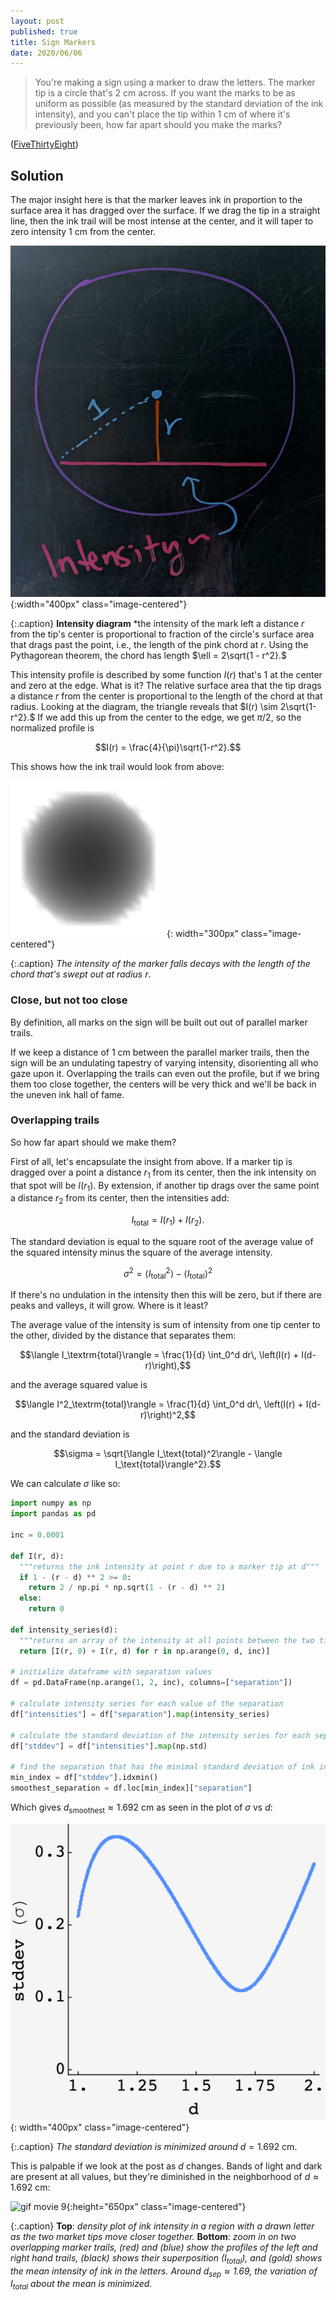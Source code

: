 ```yaml
---
layout: post
published: true
title: Sign Markers
date: 2020/06/06
---
```


>You're making a sign using a marker to draw the letters. The marker tip is a circle that's $2\text{ cm}$ across. If you want the marks to be as uniform as possible (as measured by the standard deviation of the ink intensity), and you can't place the tip within $1\text{ cm}$ of where it's previously been, how far apart should you make the marks?

<!--more-->

([FiveThirtyEight](https://fivethirtyeight.com/features/can-you-pinpoint-the-planet/))

## Solution

The major insight here is that the marker leaves ink in proportion to the surface area it has dragged over the surface. If we drag the tip in a straight line, then the ink trail will be most intense at the center, and it will taper to zero intensity $1\text{ cm}$ from the center.

![drawing](/img/2020-06-05-intensity-diagram.jpg){:width="400px" class="image-centered"}

{:.caption}
**Intensity diagram** *the intensity of the mark left a distance $r$ from the tip's center is proportional to fraction of the circle's surface area that drags past the point, i.e., the length of the pink chord at $r.$ Using the Pythagorean theorem, the chord has length $\ell = 2\sqrt{1 - r^2}.$

This intensity profile is described by some function $I(r)$ that's $1$ at the center and zero at the edge. What is it? The relative surface area that the tip drags a distance $r$ from the center is proportional to the length of the chord at that radius. Looking at the diagram, the triangle reveals that $I(r) \sim 2\sqrt{1-r^2}.$ If we add this up from the center to the edge, we get $\pi/2,$ so the normalized profile is 

$$I(r) = \frac{4}{\pi}\sqrt{1-r^2}.$$

This shows how the ink trail would look from above:

![aerial view](/img/2020-06-05-tip-intensity.png){: width="300px" class="image-centered"}

{:.caption}
*The intensity of the marker falls decays with the length of the chord that's swept out at radius* $r.$

### Close, but not too close

By definition, all marks on the sign will be built out out of parallel marker trails.

If we keep a distance of $1\text{ cm}$ between the parallel marker trails, then the sign will be an undulating tapestry of varying intensity, disorienting all who gaze upon it. Overlapping the trails can even out the profile, but if we bring them too close together, the centers will be very thick and we'll be back in the uneven ink hall of fame.

### Overlapping trails

So how far apart should we make them?

First of all, let's encapsulate the insight from above. If a marker tip is dragged over a point a distance $r_1$ from its center, then the ink intensity on that spot will be $I(r_1).$ By extension, if another tip drags over the same point a distance $r_2$ from its center, then the intensities add:

$$I_\text{total} = I(r_1) + I(r_2).$$

The standard deviation is equal to the square root of the average value of the squared intensity minus the square of the average intensity. 

$$\sigma^2 = \langle I_\text{total}^2\rangle - \langle I_\text{total}\rangle^2$$

If there's no undulation in the intensity then this will be zero, but if there are peaks and valleys, it will grow. Where is it least?

The average value of the intensity is sum of intensity from one tip center to the other, divided by the distance that separates them:

$$\langle I_\textrm{total}\rangle = \frac{1}{d} \int_0^d dr\, \left(I(r) + I(d-r)\right),$$

and the average squared value is

$$\langle I^2_\textrm{total}\rangle = \frac{1}{d} \int_0^d dr\, \left(I(r) + I(d-r)\right)^2,$$

and the standard deviation is

$$\sigma = \sqrt{\langle I_\text{total}^2\rangle - \langle I_\text{total}\rangle^2}.$$

We can calculate $\sigma$ like so:

```python
import numpy as np
import pandas as pd

inc = 0.0001

def I(r, d):
  """returns the ink intensity at point r due to a marker tip at d"""
  if 1 - (r - d) ** 2 >= 0:
    return 2 / np.pi * np.sqrt(1 - (r - d) ** 2)
  else:
    return 0

def intensity_series(d):
  """returns an array of the intensity at all points between the two tips"""
  return [I(r, 0) + I(r, d) for r in np.arange(0, d, inc)]
  
# initialize dataframe with separation values
df = pd.DataFrame(np.arange(1, 2, inc), columns=["separation"])

# calculate intensity series for each value of the separation
df["intensities"] = df["separation"].map(intensity_series)

# calculate the standard deviation of the intensity series for each separation
df["stddev"] = df["intensities"].map(np.std)

# find the separation that has the minimal standard deviation of ink intensities
min_index = df["stddev"].idxmin()
smoothest_separation = df.loc[min_index]["separation"]
```

Which gives $d_\text{smoothest} \approx 1.692\text{ cm}$ as seen in the plot of $\sigma$ vs $d$:

![plot of stddev vs d](/img/2020-06-05-stddev-sep.png){: width="400px" class="image-centered"}

{:.caption}
*The standard deviation is minimized around* $d = 1.692\text{ cm}.$

This is palpable if we look at the post as $d$ changes. Bands of light and dark are present at all values, but they're diminished in the neighborhood of $d\approx 1.692\text{ cm}$:

![gif movie 9](/img/2020-06-05-negative-d-intensity-gray.gif){:height="650px" class="image-centered"}

{:.caption}
**Top**: *density plot of ink intensity in a region with a drawn letter as the two market tips move closer together.* **Bottom**: *zoom in on two overlapping marker trails, (red) and (blue) show the profiles of the left and right hand trails, (black) shows their superposition ($I_\text{total}$), and (gold) shows the mean intensity of ink in the letters. Around $d_\text{sep} \approx 1.69,$ the variation of $I_\text{total}$ about the mean is minimized.*

<br>

